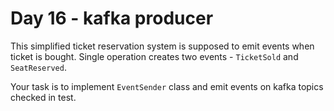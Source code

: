 # Day 16 - kafka producer

This simplified ticket reservation system is supposed to emit events when ticket is bought.
Single operation creates two events - `TicketSold` and `SeatReserved`.

Your task is to implement `EventSender` class and emit events on kafka topics checked in test.
